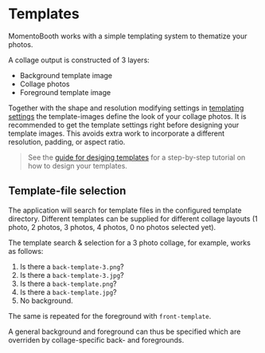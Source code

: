 # Templates

MomentoBooth works with a simple templating system to thematize your photos.

A collage output is constructed of 3 layers:

* Background template image
* Collage photos
* Foreground template image

Together with the shape and resolution modifying settings in [templating settings](settings_templating.md) the template-images define the look of your collage photos. It is recommended to get the template settings right before designing your template images. This avoids extra work to incorporate a different resolution, padding, or aspect ratio.

> See the [guide for desiging templates](/template_design_guide.html) for a step-by-step tutorial on how to design your templates.

## Template-file selection
The application will search for template files in the configured template directory. Different templates can be supplied for different collage layouts (1 photo, 2 photos, 3 photos, 4 photos, 0 no photos selected yet).

The template search & selection for a 3 photo collage, for example, works as follows:

1. Is there a `back-template-3.png`?
2. Is there a `back-template-3.jpg`?
3. Is there a `back-template.png`?
4. Is there a `back-template.jpg`?
5. No background.

The same is repeated for the foreground with `front-template`.

A general background and foreground can thus be specified which are overriden by collage-specific back- and foregrounds.
